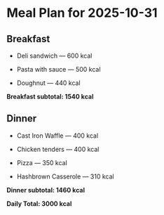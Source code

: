 # Meal Plan for 2025-10-31

## Breakfast

- Deli sandwich — 600 kcal

- Pasta with sauce — 500 kcal

- Doughnut — 440 kcal

**Breakfast subtotal: 1540 kcal**


## Dinner

- Cast Iron Waffle — 400 kcal

- Chicken tenders — 400 kcal

- Pizza — 350 kcal

- Hashbrown Casserole — 310 kcal

**Dinner subtotal: 1460 kcal**


**Daily Total: 3000 kcal**
